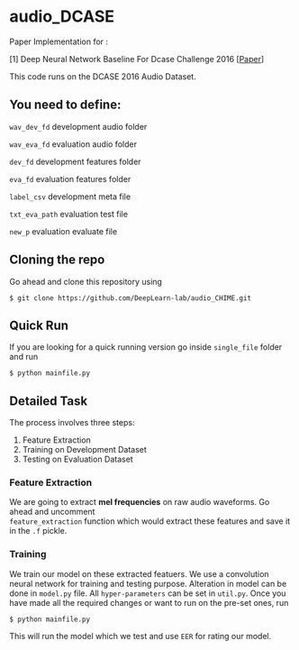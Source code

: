 # audio_DCASE

Paper Implementation for :

[1] Deep Neural Network Baseline For Dcase Challenge 2016 [[Paper](http://www.cs.tut.fi/sgn/arg/dcase2016/documents/challenge_technical_reports/DCASE2016_Kong_3008.pdf)]

This code runs on the DCASE 2016 Audio Dataset.

## You need to define:

`wav_dev_fd` development audio folder

`wav_eva_fd` evaluation audio folder

`dev_fd` development features folder

`eva_fd` evaluation features folder

`label_csv` development meta file

`txt_eva_path` evaluation test file

`new_p` evaluation evaluate file

## Cloning the repo
Go ahead and clone this repository using
```
$ git clone https://github.com/DeepLearn-lab/audio_CHIME.git
``` 

## Quick Run
If you are looking for a quick running version go inside `single_file` folder and run
```
$ python mainfile.py
```

## Detailed Task
The process involves three steps:
1. Feature Extraction
2. Training on Development Dataset
3. Testing on Evaluation Dataset

### Feature Extraction

We are going to extract **mel frequencies** on raw audio waveforms. Go ahead and uncomment  
```feature_extraction``` function which would extract these features and save it in the `.f` pickle.

### Training

We train our model on these extracted featuers. We use a convolution neural network for training and testing purpose. Alteration in model can be done in `model.py` file.
All `hyper-parameters` can be set in `util.py`. Once you have made all the required changes or want to run on the pre-set ones, run 
```
$ python mainfile.py 
```

This will run the model which we test and use `EER` for rating our model.
